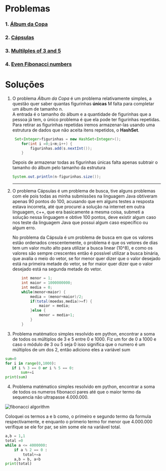 Problemas
===============

 ### 1. [Álbum da Copa](https://olimpiada.ic.unicamp.br/pratique/pj/2018/f1/album/)
 ### 2. [Cápsulas](https://olimpiada.ic.unicamp.br/pratique/pj/2018/f2/capsulas/)
 ### 3. [Multilples of 3 and 5](https://projecteuler.net/problem=1)
 ### 4. [Even Fibonacci numbers](https://projecteuler.net/problem=2)
 
Soluções
===============
1) 
    O problema *Álbum da Copa* é um problema relativamente simples, a questão quer saber quantas figurinhas **únicas** M falta para completar um álbum de tamanho n.  
    A entrada é o tamanho do álbum e a quantidade de figurinhas que a pessoa já tem, o único problema é que ela pode ter figurinhas repetidas.
    Para retirar as figurinhas repetidas iremos armazenar-las usando uma estrutura de dados que não aceita itens repetidos, o **HashSet**.
    ``` java
     Set<Integer>figurinhas = new HashSet<Integer>();
        for(int i =0;i<m;i++) {
        	figurinhas.add(s.nextInt());
        }
    ```
    Depois de armazenar todas as figurinhas únicas falta apenas subtrair o tamanho do álbum pelo tamanho da estrutura
    ``` java
    System.out.println(n-figurinhas.size());
    ```
    <hr>
2) O problema Cápsulas é um problema de busca, tive alguns problemas com ele pois todas as minha submissões na linguagem Java obtiveram apenas 90 pontos do 100, acusando que em alguns testes a resposta estava incorreta, até que procurei a solução na internet em outra linguagem, c++, que era basicamente a mesma coisa, submeti a solução nessa linguagem e obtive 100 pontos, deve existir algum caso nos teste da linguagem Java que possui algum caso específico ou algum erro. 


    No problema da Cápsula é um problema de busca em que os valores estão ordenados crescentemente, o problema é que os vetores de dias tem um valor muito alto para utilizar a busca linear (10^8), e como os valores são sempre crescentes então é possível utilizar a busca binária, que avalia o meio do vetor, se for menor quer dizer que o valor desejado está na primeira metade do vetor, se for maior quer dizer que o valor desejado está na segunda metade do vetor.
    ``` java
        int menor = 1;
        int maior = 1000000000;
        int media = 0;
        while(menor<maior) {
        	media = (menor+maior)/2;
        	if(total(moedas,media)>=f) {
        		maior = media;
        	}else {
        		menor = media+1;
        	}
        }        
    ```
    
3. Problema matématico simples resolvido em python, encontrar a soma de todos os múltiplos de 3 e 5 entre 0 e 1000. Fiz um for de 0 a 1000 e caso o módulo de 3 ou 5 seja 0 isso significa que o numero é um múltiplos de um dos 2, então adiciono eles a variável sum
 ```python
sum=0
for i in range(0,1000):
    if i % 3 == 0 or i % 5 == 0:
        sum+=i    
print(sum)
 ```
    
4. Problema matématico simples resolvido em python, encontrar a soma de todos os numeros fibonacci pares até que o maior termo da sequencia não ultrapasse 4.000.000.


![fibonacci algorithm](http://www.cs.utsa.edu/~wagner/CS3343/fib/f1.png "Logo Title Text 1")

Coloquei os termos a e b como, o primeiro e segundo termo da formula respectivamente, e enquanto o primerio termo for menor que 4.000.000 verifique se ele for par, se sim some ele na variável total.

``` python
a,b = 1,1
total =0
while a <= 4000000:
    if a % 2 == 0 :
        total+=a
    a,b = b, a+b
print(total)
```
